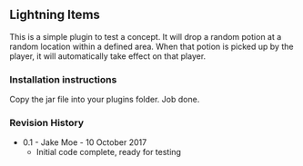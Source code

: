 ## Lightning Items

This is a simple plugin to test a concept. It will drop a random potion at a random location within a defined area. When that potion is picked up by the player, it will automatically take effect on that player.

### Installation instructions

Copy the jar file into your plugins folder. Job done.

### Revision History

* 0.1 - Jake Moe - 10 October 2017
  * Initial code complete, ready for testing